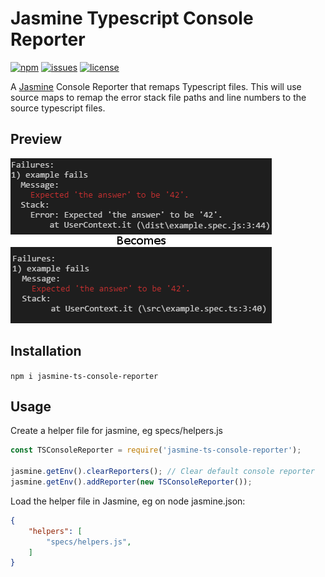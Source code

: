 # Jasmine Typescript Console Reporter

[![npm](https://img.shields.io/npm/v/jasmine-ts-console-reporter.svg)](https://www.npmjs.com/package/jasmine-ts-console-reporter)
[![issues](https://img.shields.io/github/issues/SeanSobey/JasmineTSConsoleReporter.svg)](https://github.com/SeanSobey/JasmineTSConsoleReporter/issues)
[![license](https://img.shields.io/badge/license-MIT-blue.svg)](https://github.com/SeanSobey/JasmineTSConsoleReporter/blob/master/LICENSE)

A [Jasmine](https://jasmine.github.io/) Console Reporter that remaps Typescript files. This will use source maps to remap the error stack file paths and line numbers to the source typescript files.

## Preview

![preview](./images/preview.png)

## Installation

`npm i jasmine-ts-console-reporter`

## Usage

Create a helper file for jasmine, eg specs/helpers.js

```js
const TSConsoleReporter = require('jasmine-ts-console-reporter');

jasmine.getEnv().clearReporters(); // Clear default console reporter
jasmine.getEnv().addReporter(new TSConsoleReporter());
```

Load the helper file in Jasmine, eg on node jasmine.json:

```json
{
	"helpers": [
		"specs/helpers.js",
	]
}
```